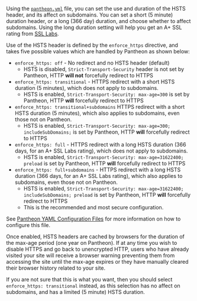 Using the [`pantheon.yml`](/pantheon-yml/) file, you can set the use and duration of the HSTS header, and its affect on subdomains. You can set a short (5 minute) duration header, or a long (366 day) duration, and choose whether to affect subdomains. Using the long duration setting will help you get an A+ SSL rating from [SSL Labs](https://www.ssllabs.com/ssltest/).

Use of the HSTS header is defined by the `enforce_https` directive, and takes five possible values which are handled by Pantheon as shown below:

- `enforce_https: off` - No redirect and no HSTS header (default)
   - HSTS is disabled, `Strict-Transport-Security` header is not set by Pantheon, HTTP **will not** forcefully redirect to HTTPS
- `enforce_https: transitional` - HTTPS redirect with a short HSTS duration (5 minutes), which does not apply to subdomains.
   - HSTS is enabled, `Strict-Transport-Security: max-age=300` is set by Pantheon, HTTP **will** forcefully redirect to HTTPS
- `enforce_https: transitional+subdomains` HTTPS redirect with a short HSTS duration (5 minutes), which also applies to subdomains, even those not on Pantheon.
   - HSTS is enabled, `Strict-Transport-Security: max-age=300; includeSubDomains;` is set by Pantheon, HTTP **will** forcefully redirect to HTTPS
- `enforce_https: full` - HTTPS redirect with a long HSTS duration (366 days, for an A+ SSL Labs rating), which does not apply to subdomains.
   - HSTS is enabled, `Strict-Transport-Security: max-age=31622400; preload` is set by Pantheon, HTTP **will** forcefully redirect to HTTPS
- `enforce_https: full+subdomains` - HTTPS redirect with a long HSTS duration (366 days, for an A+ SSL Labs rating), which also applies to subdomains, even those not on Pantheon.
   - HSTS is enabled, `Strict-Transport-Security: max-age=31622400; includeSubDomains; preload` is set by Pantheon, HTTP **will** forcefully redirect to HTTPS
   - This is the recommended and most secure configuration.

See [Pantheon YAML Configuration Files](/pantheon-yml/) for more information on how to configure this file.

<Alert title="Warning" type="danger">

Once enabled, HSTS headers are cached by browsers for the duration of the max-age period (one year on Pantheon). If at any time you wish to disable HTTPS and go back to unencrypted HTTP, users who have already visited your site will receive a browser warning preventing them from accessing the site until the max-age expires or they have manually cleared their browser history related to your site.

If you are not sure that this is what you want, then you should select `enforce_https: transitional` instead, as this selection has no affect on subdomains, and has a limited (5 minute) HSTS duration.

</Alert>
